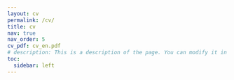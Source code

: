 ```yaml
---
layout: cv
permalink: /cv/
title: cv
nav: true
nav_order: 5
cv_pdf: cv_en.pdf
# description: This is a description of the page. You can modify it in '_pages/cv.md'. You can also change or remove the top pdf download button.
toc:
  sidebar: left
---
```

